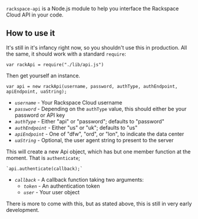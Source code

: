 `rackspace-api` is a Node.js module to help you interface the Rackspace Cloud API in your code.

## How to use it
It's still in it's infancy right now, so you shouldn't use this in production. All the same, it should work with a standard `require`:

    var rackApi = require("./lib/api.js")

Then get yourself an instance.

	var api = new rackApi(username, password, authType, authEndpoint, apiEndpoint, uaString);

 * _`username`_ - Your Rackspace Cloud username
 * _`password`_ - Depending on the `authType` value, this should either be your password or API key
 * _`authType`_ - Either "api" or "password"; defaults to "password"
 * _`authEndpoint`_ - Either "us" or "uk"; defaults to "us"
 * _`apiEndpoint`_ - One of "dfw", "ord", or "lon", to indicate the data center
 * _`uaString`_ - Optional, the user agent string to present to the server

This will create a new Api object, which has but one member function at the moment. That is `authenticate`;

    `api.authenticate(callback);`

 * _`callback`_ - A callback function taking two arguments:
   * _`token`_ - An authentication token
   * _`user`_ - Your user object

There is more to come with this, but as stated above, this is still in very early development.
